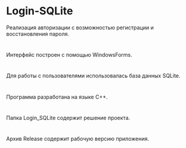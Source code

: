 # Login-SQLite
Реализация авторизации с возможностью регистрации и восстановления пароля.
# 
Интерфейс построен с помощью WindowsForms.
# 
Для работы с пользователями использовалась база данных SQLite.
# 
Программа разработана на языке C++.
# 
Папка Login_SQLite содержит решение проекта.
# 
Архив Release содержит рабочую версию приложения.
